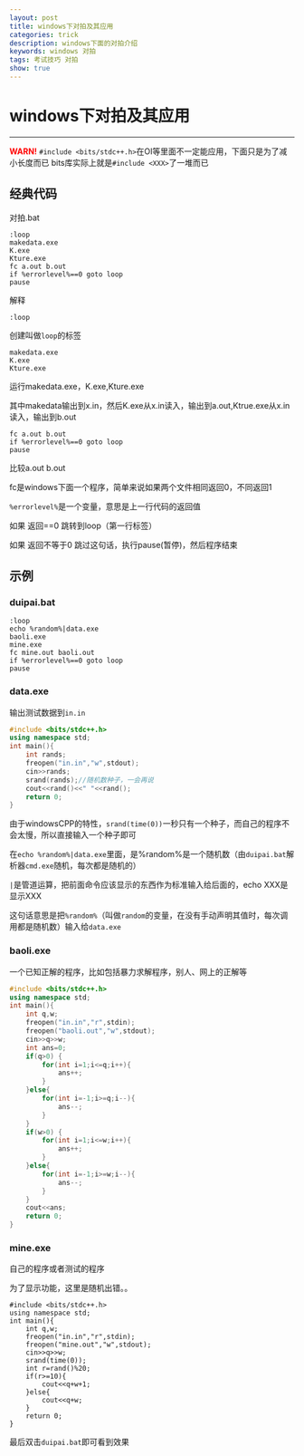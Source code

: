 ```yaml
---
layout: post
title: windows下对拍及其应用
categories: trick
description: windows下面的对拍介绍
keywords: windows 对拍
tags: 考试技巧 对拍
show: true
---
```


# windows下对拍及其应用

---
<font color="#FF0000">**WARN!**</font>
`#include <bits/stdc++.h>`在OI等里面不一定能应用，下面只是为了减小长度而已
bits库实际上就是`#include <XXX>`了一堆而已

## 经典代码

对拍.bat

```batch
:loop
makedata.exe
K.exe
Kture.exe
fc a.out b.out
if %errorlevel%==0 goto loop
pause 
```

解释

```
:loop
```

创建叫做`loop`的标签

```
makedata.exe
K.exe
Kture.exe
```

运行makedata.exe，K.exe,Kture.exe

其中makedata输出到x.in，然后K.exe从x.in读入，输出到a.out,Ktrue.exe从x.in读入，输出到b.out

```batch
fc a.out b.out
if %errorlevel%==0 goto loop
pause 
```

比较a.out b.out

fc是windows下面一个程序，简单来说如果两个文件相同返回0，不同返回1

`%errorlevel%`是一个变量，意思是上一行代码的返回值

如果 返回==0 跳转到loop（第一行标签）

如果 返回不等于0 跳过这句话，执行pause(暂停)，然后程序结束

## 示例

### duipai.bat

```
:loop
echo %random%|data.exe
baoli.exe
mine.exe
fc mine.out baoli.out
if %errorlevel%==0 goto loop
pause 
```

### data.exe

输出测试数据到`in.in`

```cpp
#include <bits/stdc++.h>
using namespace std;
int main(){
	int rands;
	freopen("in.in","w",stdout); 
	cin>>rands;
	srand(rands);//随机数种子，一会再说 
	cout<<rand()<<" "<<rand();
	return 0;
}
```

由于windowsCPP的特性，`srand(time(0))`一秒只有一个种子，而自己的程序不会太慢，所以直接输入一个种子即可

在`echo %random%|data.exe`里面，是%random%是一个随机数（由`duipai.bat`解析器`cmd.exe`随机，每次都是随机的）

`|`是管道运算，把前面命令应该显示的东西作为标准输入给后面的，echo XXX是显示XXX

这句话意思是把`%random%`（叫做`random`的变量，在没有手动声明其值时，每次调用都是随机数）输入给`data.exe`
	
### baoli.exe

一个已知正解的程序，比如包括暴力求解程序，别人、网上的正解等

```cpp
#include <bits/stdc++.h>
using namespace std;
int main(){
    int q,w;
    freopen("in.in","r",stdin);
	freopen("baoli.out","w",stdout); 
    cin>>q>>w;
    int ans=0;
    if(q>0) {
        for(int i=1;i<=q;i++){
            ans++;
        }
    }else{
        for(int i=-1;i>=q;i--){
            ans--;
        }
    }
    if(w>0) {
        for(int i=1;i<=w;i++){
            ans++;
        }
    }else{
        for(int i=-1;i>=w;i--){
            ans--;
        }
    }
    cout<<ans;
    return 0;
}
```

### mine.exe

自己的程序或者测试的程序

为了显示功能，这里是随机出错。。

```
#include <bits/stdc++.h> 
using namespace std;
int main(){
    int q,w;
    freopen("in.in","r",stdin);
	freopen("mine.out","w",stdout); 
    cin>>q>>w;
    srand(time(0)); 
    int r=rand()%20; 
    if(r>=10){
    	cout<<q+w+1;
    }else{
    	cout<<q+w;
    }
    return 0;
}
```

最后双击`duipai.bat`即可看到效果